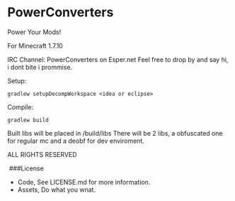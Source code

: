 PowerConverters
===============

Power Your Mods!

For Minecraft 1.7.10

IRC Channel:
PowerConverters on Esper.net
Feel free to drop by and say hi, i dont bite i prommise.

Setup:
```
gradlew setupDecompWorkspace <idea or eclipse>
```
Compile:
```
gradlew build
```
Built libs will be placed in /build/libs
There will be 2 libs, a obfuscated one for regular mc and a deobf for dev enviroment.

ALL RIGHTS RESERVED

﻿
###License
- Code, See LICENSE.md for more information.
- Assets, Do what you wnat.
